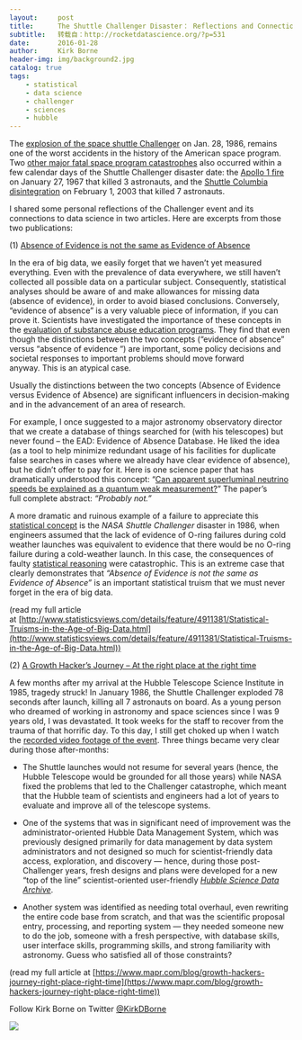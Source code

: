 ```yaml
---
layout:     post
title:      The Shuttle Challenger Disaster： Reflections and Connections to Data Science
subtitle:   转载自：http://rocketdatascience.org/?p=531
date:       2016-01-28
author:     Kirk Borne
header-img: img/background2.jpg
catalog: true
tags:
    - statistical
    - data science
    - challenger
    - sciences
    - hubble
---
```


The [explosion of the space shuttle Challenger](https://www.youtube.com/watch?v=5hQL0NWS1Rc) on Jan. 28, 1986, remains one of the worst accidents in the history of the American space program. Two [other major fatal space program catastrophes](http://www.nasa.gov/externalflash/DOR2016/index.html) also occurred within a few calendar days of the Shuttle Challenger disaster date: the [Apollo 1 fire](https://en.wikipedia.org/wiki/Apollo_1) on January 27, 1967 that killed 3 astronauts, and the [Shuttle Columbia disintegration](https://en.wikipedia.org/wiki/Space_Shuttle_Columbia) on February 1, 2003 that killed 7 astronauts.

I shared some personal reflections of the Challenger event and its connections to data science in two articles. Here are excerpts from those two publications:

(1) [Absence of Evidence is not the same as Evidence of Absence](http://www.statisticsviews.com/details/feature/4911381/Statistical-Truisms-in-the-Age-of-Big-Data.html)

In the era of big data, we easily forget that we haven’t yet measured everything. Even with the prevalence of data everywhere, we still haven’t collected all possible data on a particular subject. Consequently, statistical analyses should be aware of and make allowances for missing data (absence of evidence), in order to avoid biased conclusions. Conversely, “evidence of absence” is a very valuable piece of information, if you can prove it. Scientists have investigated the importance of these concepts in the [evaluation of substance abuse education programs](http://onlinelibrary.wiley.com/doi/10.1111/j.1360-0443.2006.01513.x/full). They find that even though the distinctions between the two concepts (“evidence of absence” versus “absence of evidence “) are important, some policy decisions and societal responses to important problems should move forward anyway. This is an atypical case.

Usually the distinctions between the two concepts (Absence of Evidence versus Evidence of Absence) are significant influencers in decision-making and in the advancement of an area of research.

For example, I once suggested to a major astronomy observatory director that we create a database of things searched for (with his telescopes) but never found – the EAD: Evidence of Absence Database. He liked the idea (as a tool to help minimize redundant usage of his facilities for duplicate false searches in cases where we already have clear evidence of absence), but he didn’t offer to pay for it. Here is one science paper that has dramatically understood this concept: “[Can apparent superluminal neutrino speeds be explained as a quantum weak measurement?](http://arxiv.org/abs/1110.2832)” The paper’s full complete abstract: *“Probably not.”*

A more dramatic and ruinous example of a failure to appreciate this [statistical concept](http://www.amazon.com/Visual-Statistical-Thinking-Displays-Decisions/dp/0961392134) is the *NASA Shuttle Challenger* disaster in 1986, when engineers assumed that the lack of evidence of O-ring failures during cold weather launches was equivalent to evidence that there would be no O-ring failure during a cold-weather launch. In this case, the consequences of faulty [statistical reasoning](http://www.amazon.com/Visual-Statistical-Thinking-Displays-Decisions/dp/0961392134) were catastrophic. This is an extreme case that clearly demonstrates that *“Absence of Evidence is not the same as Evidence of Absence”* is an important statistical truism that we must never forget in the era of big data.

(read my full article at [http://www.statisticsviews.com/details/feature/4911381/Statistical-Truisms-in-the-Age-of-Big-Data.html](http://www.statisticsviews.com/details/feature/4911381/Statistical-Truisms-in-the-Age-of-Big-Data.html))

(2) [A Growth Hacker’s Journey – At the right place at the right time](https://www.mapr.com/blog/growth-hackers-journey-right-place-right-time)

A few months after my arrival at the Hubble Telescope Science Institute in 1985, tragedy struck! In January 1986, the Shuttle Challenger exploded 78 seconds after launch, killing all 7 astronauts on board. As a young person who dreamed of working in astronomy and space sciences since I was 9 years old, I was devastated. It took weeks for the staff to recover from the trauma of that horrific day. To this day, I still get choked up when I watch the [recorded video footage of the event](http://www.youtube.com/watch?v=5hQL0NWS1Rc). Three things became very clear during those after-months:

- The Shuttle launches would not resume for several years (hence, the Hubble Telescope would be grounded for all those years) while NASA fixed the problems that led to the Challenger catastrophe, which meant that the Hubble team of scientists and engineers had a lot of years to evaluate and improve all of the telescope systems.

- One of the systems that was in significant need of improvement was the administrator-oriented Hubble Data Management System, which was previously designed primarily for data management by data system administrators and not designed so much for scientist-friendly data access, exploration, and discovery — hence, during those post-Challenger years, fresh designs and plans were developed for a new “top of the line” scientist-oriented user-friendly *[Hubble Science Data Archive](http://hla.stsci.edu/)*.

- Another system was identified as needing total overhaul, even rewriting the entire code base from scratch, and that was the scientific proposal entry, processing, and reporting system — they needed someone new to do the job, someone with a fresh perspective, with database skills, user interface skills, programming skills, and strong familiarity with astronomy. Guess who satisfied all of those constraints?


(read my full article at [https://www.mapr.com/blog/growth-hackers-journey-right-place-right-time](https://www.mapr.com/blog/growth-hackers-journey-right-place-right-time))

Follow Kirk Borne on Twitter [@KirkDBorne](https://twitter.com/KirkDBorne)

[![](http://rocketdatascience.org/wp-content/uploads/2016/01/big-hst-1024x731.png)
](http://archive.stsci.edu/hst)
